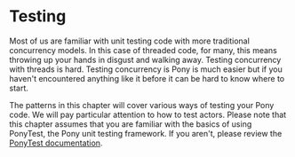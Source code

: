 # Testing

Most of us are familiar with unit testing code with more traditional concurrency
models. In this case of threaded code, for many, this means throwing up your
hands in disgust and walking away. Testing concurrency with threads is hard.
Testing concurrency is Pony is much easier but if you haven't encountered
anything like it before it can be hard to know where to start.

The patterns in this chapter will cover various ways of testing your Pony code.
We will pay particular attention to how to test actors. Please note that this
chapter assumes that you are familiar with the basics of using PonyTest, the
Pony unit testing framework. If you aren't, please review the
[PonyTest documentation](http://www.ponylang.org/ponyc/ponytest--index/).
